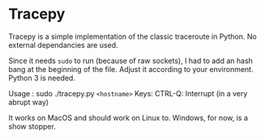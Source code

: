 Tracepy
===

Tracepy is a simple implementation of the classic traceroute in Python. 
No external dependancies are used.

Since it needs `sudo` to run (because of raw sockets), I had to add an hash bang at the beginning of the file. 
Adjust it according to your environment. Python 3 is needed.

Usage : sudo ./tracepy.py `<hostname>`
Keys:
	CTRL-Q: Interrupt (in a very abrupt way)

It works on MacOS and should work on Linux to. Windows, for now, is a show stopper.

